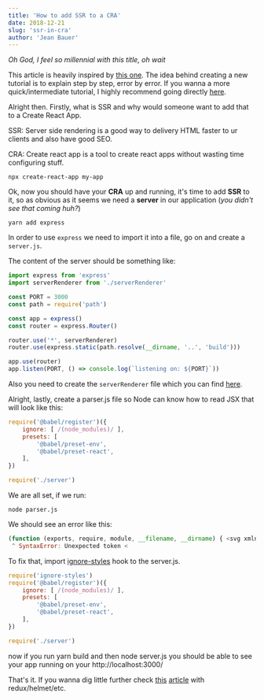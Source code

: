 ```yaml
---
title: 'How to add SSR to a CRA'
date: 2018-12-21
slug: 'ssr-in-cra'
author: 'Jean Bauer'
---
```


_Oh God, I feel so millennial with this title, oh wait_

This article is heavily inspired by [this one](https://medium.com/bucharestjs/upgrading-a-create-react-app-project-to-a-ssr-code-splitting-setup-9da57df2040a). The idea behind creating a new tutorial is to explain step by step, error by error. If you wanna a more quick/intermediate tutorial, I highly recommend going directly [here](https://medium.com/bucharestjs/upgrading-a-create-react-app-project-to-a-ssr-code-splitting-setup-9da57df2040a).

Alright then. Firstly, what is SSR and why would someone want to add that to a Create React App.

SSR: Server side rendering is a good way to delivery HTML faster to ur clients and also have good SEO.

CRA: Create react app is a tool to create react apps without wasting time configuring stuff.

    npx create-react-app my-app

Ok, now you should have your __CRA__ up and running, it's time to add __SSR__ to it, so as obvious as it seems we need a __server__ in our application (_you didn't see that coming huh?_)

    yarn add express

In order to use `express` we need to import it into a file, go on and create a `server.js`.

The content of the server should be something like:

```js
import express from 'express'
import serverRenderer from './serverRenderer'

const PORT = 3000
const path = require('path')

const app = express()
const router = express.Router()

router.use('*', serverRenderer)
router.use(express.static(path.resolve(__dirname, '..', 'build')))

app.use(router)
app.listen(PORT, () => console.log(`listening on: ${PORT}`))
```

Also you need to create the `serverRenderer` file which you can find [here](https://snipit.io/public/lists/1916/4704).

Alright, lastly, create a parser.js file so Node can know how to read JSX that will look like this:

```js
require('@babel/register')({
    ignore: [ /(node_modules)/ ],
    presets: [
        '@babel/preset-env',
        '@babel/preset-react',
    ],
})

require('./server')
```

We are all set, if we run:

    node parser.js

We should see an error like this:

```js
(function (exports, require, module, __filename, __dirname) { <svg xmlns=”http://www.w3.org/2000/svg" viewBox=”0 0 841.9 595.3">
 ^ SyntaxError: Unexpected token <
 ```

To fix that, import [ignore-styles](https://www.npmjs.com/package/ignore-styles) hook to the server.js.

```js
require('ignore-styles')
require('@babel/register')({
    ignore: [ /(node_modules)/ ],
    presets: [
        '@babel/preset-env',
        '@babel/preset-react',
    ],
})

require('./server')
```

now if you run yarn build and then node server.js you should be able to see your app running on your http://localhost:3000/

That's it. If you wanna dig little further check [this](https://medium.com/@cereallarceny/server-side-rendering-in-create-react-app-with-all-the-goodies-without-ejecting-4c889d7db25e) [article](https://medium.com/@cereallarceny/server-side-rendering-in-create-react-app-with-all-the-goodies-without-ejecting-4c889d7db25e) with redux/helmet/etc.